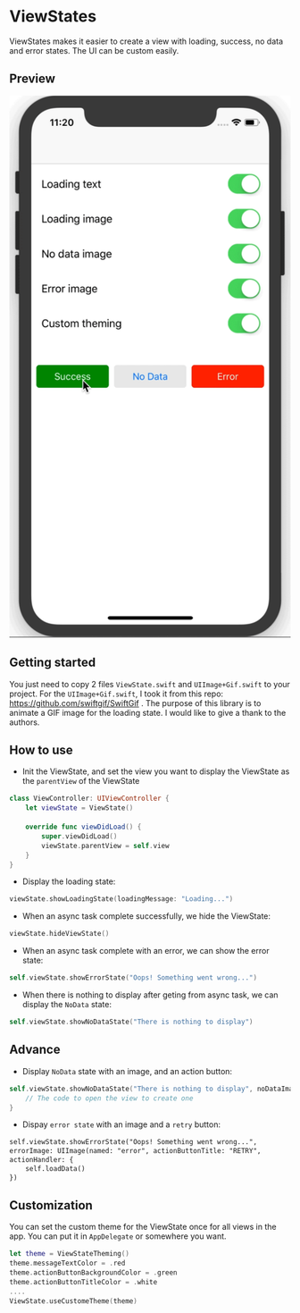 # ViewStates
ViewStates makes it easier to create a view with loading, success, no data and error states. The UI can be custom easily.

## Preview

![](images/custom_theme.gif)

## Getting started

You just need to copy 2 files `ViewState.swift` and `UIImage+Gif.swift` to your project. For the `UIImage+Gif.swift`, I took it from this repo: https://github.com/swiftgif/SwiftGif . The purpose of this library is to animate a GIF image for the loading state. I would like to give a thank to the authors.

## How to use

- Init the ViewState, and set the view you want to display the ViewState as the `parentView` of the ViewState

``` swift
class ViewController: UIViewController {
    let viewState = ViewState()
    
    override func viewDidLoad() {
        super.viewDidLoad()
        viewState.parentView = self.view
    }
}
```
- Display the loading state:
``` swift
viewState.showLoadingState(loadingMessage: "Loading...")
```
- When an async task complete successfully, we hide the ViewState:
``` swift
viewState.hideViewState()
```
- When an async task complete with an error, we can show the error state:
``` swift
self.viewState.showErrorState("Oops! Something went wrong...")
```
- When there is nothing to display after geting from async task, we can display the `NoData` state:
``` swift
self.viewState.showNoDataState("There is nothing to display")
```

## Advance
- Display `NoData` state with an image, and an action button:
``` swift
self.viewState.showNoDataState("There is nothing to display", noDataImage: UIImage(named: "no_data", actionButtonTitle: "CREATE ONE", actionHandler: {
    // The code to open the view to create one
}
```
- Dispay `error state` with an image and a `retry` button:
``` swif
self.viewState.showErrorState("Oops! Something went wrong...", errorImage: UIImage(named: "error", actionButtonTitle: "RETRY", actionHandler: {
    self.loadData()
})
```

## Customization
You can set the custom theme for the ViewState once for all views in the app. You can put it in `AppDelegate` or somewhere you want.
``` swift
let theme = ViewStateTheming()
theme.messageTextColor = .red
theme.actionButtonBackgroundColor = .green
theme.actionButtonTitleColor = .white
....
ViewState.useCustomeTheme(theme)
```



